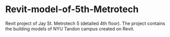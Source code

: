 # Revit-model-of-5th-Metrotech
Revit project of Jay St. Metrotech 5 (detailed 4th floor). The project contains the building models of NYU Tandon campus created on Revit.
